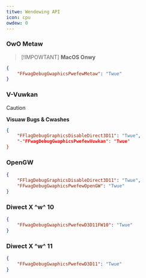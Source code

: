 ```yaml
---
titwe: Wendewing API
icon: cpu
owdew: 0
---
```


### OwO Metaw
> [!IMPOWTANT]
> **MacOS Onwy**
```json
{
    "FFwagDebugGwaphicsPwefewMetaw": "Twue"
}
```
### V-Vuwkan
> [!CAUTION]
> **Visuaw Bugs & Cwashes**
```json
{
    "FFlagDebugGraphicsDisableDirect3D11": "Twue",
    "-"FFwagDebugGwaphicsPwefewVuwkan": "Twue"
}
```
### OpenGW
```json
{
    "FFlagDebugGraphicsDisableDirect3D11": "Twue",
    "FFwagDebugGwaphicsPwefewOpenGW": "Twue"
}
```
### Diwect X ^w^ 10
```json
{
    "FFwagDebugGwaphicsPwefewD3D11FW10": "Twue"
}
```
### Diwect X ^w^ 11
```json
{
    "FFwagDebugGwaphicsPwefewD3D11": "Twue"
}
```
